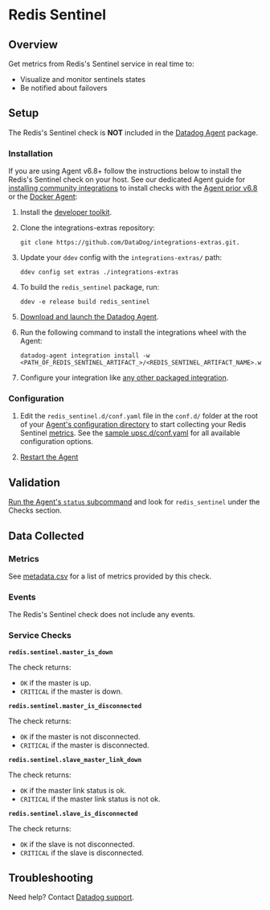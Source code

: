 # Redis Sentinel

## Overview

Get metrics from Redis's Sentinel service in real time to:

- Visualize and monitor sentinels states
- Be notified about failovers

## Setup

The Redis's Sentinel check is **NOT** included in the [Datadog Agent][1] package.

### Installation

If you are using Agent v6.8+ follow the instructions below to install the Redis's Sentinel check on your host. See our dedicated Agent guide for [installing community integrations][2] to install checks with the [Agent prior v6.8][3] or the [Docker Agent][4]:

1. Install the [developer toolkit][5].
2. Clone the integrations-extras repository:

   ```shell
   git clone https://github.com/DataDog/integrations-extras.git.
   ```

3. Update your `ddev` config with the `integrations-extras/` path:

   ```shell
   ddev config set extras ./integrations-extras
   ```

4. To build the `redis_sentinel` package, run:

   ```shell
   ddev -e release build redis_sentinel
   ```

5. [Download and launch the Datadog Agent][6].
6. Run the following command to install the integrations wheel with the Agent:

   ```shell
   datadog-agent integration install -w <PATH_OF_REDIS_SENTINEL_ARTIFACT_>/<REDIS_SENTINEL_ARTIFACT_NAME>.whl
   ```

7. Configure your integration like [any other packaged integration][7].

### Configuration

1. Edit the `redis_sentinel.d/conf.yaml` file in the `conf.d/` folder at the root of your [Agent's configuration directory][8] to start collecting your Redis Sentinel [metrics](#metrics).
   See the [sample upsc.d/conf.yaml][9] for all available configuration options.

2. [Restart the Agent][10]

## Validation

[Run the Agent's `status` subcommand][11] and look for `redis_sentinel` under the Checks section.

## Data Collected

### Metrics

See [metadata.csv][12] for a list of metrics provided by this check.

### Events

The Redis's Sentinel check does not include any events.

### Service Checks

**`redis.sentinel.master_is_down`**

The check returns:

- `OK` if the master is up.
- `CRITICAL` if the master is down.

**`redis.sentinel.master_is_disconnected`**

The check returns:

- `OK` if the master is not disconnected.
- `CRITICAL` if the master is disconnected.

**`redis.sentinel.slave_master_link_down`**

The check returns:

- `OK` if the master link status is ok.
- `CRITICAL` if the master link status is not ok.

**`redis.sentinel.slave_is_disconnected`**

The check returns:

- `OK` if the slave is not disconnected.
- `CRITICAL` if the slave is disconnected.

## Troubleshooting

Need help? Contact [Datadog support][13].

[1]: https://app.datadoghq.com/account/settings#agent
[2]: https://docs.datadoghq.com/agent/guide/community-integrations-installation-with-docker-agent/
[3]: https://docs.datadoghq.com/agent/guide/community-integrations-installation-with-docker-agent/?tab=agentpriorto68
[4]: https://docs.datadoghq.com/agent/guide/community-integrations-installation-with-docker-agent/?tab=docker
[5]: https://docs.datadoghq.com/developers/integrations/new_check_howto/#developer-toolkit
[6]: https://app.datadoghq.com/account/settings#agent
[7]: https://docs.datadoghq.com/getting_started/integrations/
[8]: https://docs.datadoghq.com/agent/guide/agent-configuration-files/#agent-configuration-directory
[9]: https://github.com/DataDog/integrations-extras/blob/master/redis_sentinel/datadog_checks/redis_sentinel/data/conf.yaml.example
[10]: https://docs.datadoghq.com/agent/guide/agent-commands/#start-stop-and-restart-the-agent
[11]: https://docs.datadoghq.com/agent/guide/agent-commands/#service-status
[12]: https://github.com/DataDog/integrations-extras/blob/master/redis_sentinel/metadata.csv
[13]: http://docs.datadoghq.com/help
